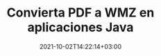 ---
############################# Static ############################
layout: "autogen-gist"
date: 2021-10-02T14:22:14+03:00
draft: false
path: "es/total/java/conversion/pdf-to-wmz/"
other_out_formats: "DOC DOCX DOCM DOT DOTX DOTM TXT RTF HTML HTM MHTML MHT XLS XLSX XLSM XLSB XLT XLTX XLTM XLAM CSV TSV DIF SXC FODS PPT PPTX PPTM PPS PPSX PPSM POT POTX POTM ODT OTT OTP ODP ODS EMZ WMZ SVG SVGZ XPS TEX DCM WMF EMF BMP PNG GIF JPEG TIFF ICO WEBP JP2 TGA PSB PSD EPUB MD DICOM FODP JPG"
ad_headline: "Convertir PDF a WMZ | Java"
ad_description: "La solución de conversión de documentos PDF a WMZ más precisa para aplicaciones Java."

############################# Head ############################
head_title: "Convierta PDF a WMZ en Java: API de conversión de PDF"
head_description: "Convierta PDF a WMZ en aplicaciones Java. API de conversión rápida y precisa de PDF a WMZ para Java para convertir PDF en documentos, imágenes y más de 100 formatos de archivo."

############################# Header ############################
title: "Convierta PDF a WMZ en aplicaciones Java"
description: "Convierta archivos PDF a WMZ en aplicaciones Java utilizando funciones flexibles de conversión de documentos para manipular la apariencia del formato del documento convertido. Convierta fácilmente todo el documento a la vez o elija páginas específicas del archivo PDF en función de los números de página o rangos de páginas seleccionados y convierta a una amplia gama de formatos de documentos compatibles, como documentos de procesamiento de Word, hojas de cálculo de Excel, presentaciones de PowerPoint, Photoshop, eBook, web e imágenes."

############################# SubMenu ############################
submenu:
    enable: false

############################# Content ############################
content:
    enable: true
    block:
    - title_left: "Cómo convertir PDF a WMZ en Java"
      content_left: |
          Realice la conversión de archivos PDF a archivos WMZ en Java mediante tres sencillos pasos. Usando el ejemplo de código a continuación: vea el documento convertido tal como está o reprodúzcalo para verlo como un archivo HTML sin instalar ningún software externo.

          -   Cree una nueva instancia de la clase **Converter** y cargue el archivo PDF
          -   Configure **ConvertOptions** para el tipo de archivo WMZ
          -   Llame al método **Convert** de la instancia de la clase **Converter** para la conversión a WMZ
          -   Establecer opciones para el visor HTML
          -   Cree un objeto **Viewer** para ver WMZ convertido como HTML
          
      title_right: "Descargas e instrucciones de instalación"
      content_right: |
          Necesita los espacios de nombres `GroupDocs.Conversion` y `GroupDocs.Viewer` para convertir entre más de 100 documentos y formatos de archivo de imagen como PDF, Microsoft Word, Excel, PowerPoint, Project, Visio, Outlook, HTML y diagramas. Explore otras [API de Java para documentos de Office](https://products.conholdate.com/total/java/) que ofrece Conholdate.Total.
          
          Obtenga los archivos de ensamblaje respectivos de [descargas](https://downloads.conholdate.com/total/java) o busque el paquete completo de [Maven](https://repository.conholdate.com/webapp/#/artifacts/browse/tree/General/repo) para agregar `Conholdate.Total` directamente en su espacio de trabajo.
          
      gisthash: "1b2b5b5a97415ef538ac358347f27174"
      gistfile: "pdf-to-word-conversion-in-java-and-html-viewer.java"

    - title_left: "Convertir documentos PDF a Word en Java"
      content_left: |
          Se vuelve más fácil convertir de PDF a un documento de Word en aplicaciones basadas en Java con las API de Conholdate.Total. El archivo PDF se transforma perfectamente en un archivo de Word (DOCX) y es compatible con un conjunto adicional de funciones de formato de documentos para personalizar el diseño del archivo de salida según sus necesidades. Puede editar fácilmente el contenido, como texto, tablas, imágenes y listas del documento de Word convertido.

          -   Cree una nueva instancia de la clase **Converter** y cargue **PDF** como archivo de entrada
          -   Crear una instancia de **WordProcessingConvertOptions** como la opción d
          -   Llame al método **Convert** de la instancia de la clase **Converter** para la conversión a **DOCX**
          
      title_right: "Extracción de información del documento de origen"
      content_right: |
          La función de extracción de información de documentos no solo permite obtener la información básica sobre el archivo del documento de origen, sino que también admite la extracción de información valiosa específica del formato de archivo, como las fechas de inicio y finalización del proyecto de un archivo de Microsoft Project, cualquier restricción de impresión en un documento PDF, lista de carpetas encerradas en un archivo de datos de Outlook, etc.

          Convierta formatos de archivo de documentos populares en diferentes sistemas operativos como Windows, Linux o macOS mientras usa entornos de desarrollo como NetBeans, IntelliJ IDEA y Eclipse.
          
      gisthash: "1b2b5b5a97415ef538ac358347f27174"
      gistfile: "pdf-to-word-conversion.java"

    - title_left: "Convertir PDF a Excel en Java"
      content_left: |
          Convierta PDF en hojas de cálculo de Excel usando unas pocas líneas de código Java. El contenido de un archivo PDF se convierte en filas y columnas de una hoja de cálculo de Excel que se puede editar fácilmente según lo requiera. Un archivo PDF se puede convertir a estos formatos de hoja de cálculo (XLS, XLSX, XLSM, XLSB, XLTX, XLT), OpenDocument (ODS, OTS) y Apple iWork Numbers.

          -   Cree una nueva instancia de la clase **Converter** y cargue **PDF** como archivo de entrada
          -   Crea una instancia de **SpreadsheetConvertOptions** como la opción de conversión
          -   Llame al método **Convert** de la instancia de la clase **Converter** para la conversión a **XLSX**
        
      title_right: "Almacenamiento en caché de resultados de documentos convertidos"
      content_right: |
          En algunos casos, el tamaño del documento convertido es mayor y lleva tiempo convertirlo. La biblioteca de conversión de documentos ofrece la función de almacenamiento en caché para administrar de manera eficiente tales situaciones y acelerar el proceso de conversión repetitivo. Habilite la interfaz de ICache para que funcione con la implementación de caché personalizada utilizando el punto de extensión y controle la conversión de caché, como prefiera.

          El resultado de la conversión se guarda en la unidad local de forma predeterminada, pero se puede admitir cualquier tipo de almacenamiento en caché implementando las interfaces adecuadas, como Amazon S3, Dropbox, Google Drive, Windows Azure, Reddis o cualquier otra.
          
      gisthash: "1b2b5b5a97415ef538ac358347f27174"
      gistfile: "pdf-to-excel-conversion.java"

    - title_left: "Convertir PDF a PowerPoint en Java"
      content_left: |
          Convertir diapositivas de PDF a PowerPoint (PPT, PPTX) es más rápido con Conholdate.Total para las API de Java. Una vez convertido, puede editar fácilmente las presentaciones y diapositivas de PowerPoint en Microsoft PowerPoint.

          -   Cree una nueva instancia de la clase **Converter** y cargue **PDF** como archivo de entrada
          -   Crear una instancia de **PresentationConvertOptions** como la opción de conversión
          -   Llame al método **Convert** de la instancia de la clase **Converter** para la conversión a **PPTX**
          
      title_right: "Cargue y convierta documentos ubicados de forma remota"
      content_right: |
          Con Conholdate.Total para Java, los desarrolladores pueden cargar y convertir documentos desde varias ubicaciones remotas y recursos de almacenamiento de documentos en la nube, como Amazon S3, Microsoft Azure Blob, FTP, disco local, transmisión o una URL simple. Solo tiene que especificar el método para obtener un flujo de documentos ubicado de forma remota y luego pasarlo a la clase Converter como constructor.
          
          La [biblioteca de conversión de PDF de Java](https://products.groupdocs.com/conversion/java/) también admite la carga y conversión de documentos que están protegidos con una contraseña dentro de sus aplicaciones basadas en Java.
          
      gisthash: "1b2b5b5a97415ef538ac358347f27174"
      gistfile: "pdf-to-powerpoint-conversion.java"

    - title_left: "Convertir PDF a Imágenes en Java"
      content_left: |
          Convierta PDF a formatos de imagen como JPG, PNG, GIF, BMP, TIFF y muchos otros con una calidad y resolución de imagen precisas. Transforme todo el archivo PDF o elija entre algunas páginas seleccionadas para convertirlas en imágenes.

          -   Cree una nueva instancia de la clase **Converter** y cargue **PDF** como archivo de entrada
          -   Declare **SavePageStream** delegado para guardar la página del documento convertido en flujo
          -   Especifique **JPG** como el formato de salida deseado pasándole el objeto **ImageConvertOptions**
          -   Llame al método **Convert** de la instancia de la clase **Converter** para la conversión a **JPG**
          
      title_right: "Agregar marcas de agua de texto o imagen a los documentos"
      content_right: |
          Convierta con precisión documentos exactamente como el archivo original y aplique marcas de agua de texto o imagen a las páginas del documento convertido. Selle las marcas de agua de manera inteligente utilizando un conjunto de opciones de marcas de agua para administrar la fuente, el color, el ancho, la altura, el ángulo de rotación, la transparencia y colocar la marca de agua en el fondo de las páginas del documento.
          
          La detección automática del formato del documento de origen es otra función útil para recuperar la extensión del archivo en algunos casos en los que el archivo de origen se presenta en forma de flujo de bytes. Los desarrolladores también pueden obtener una lista completa de todos los formatos de conversión admitidos al convertir un documento a otro formato de archivo llamando al método **GetPossibleConversions** del objeto Converter.
          
      gisthash: "1b2b5b5a97415ef538ac358347f27174"
      gistfile: "pdf-to-image-conversion.java"

############################# About Formats ############################
about_formats:
    enable: false
############################# More Formats ############################
more_formats:
    enable: true
    auto: false
    other_out_formats: DOC DOCX DOCM DOT DOTX DOTM TXT RTF HTML HTM MHTML MHT XLS XLSX XLSM XLSB XLT XLTX XLTM XLAM CSV TSV DIF SXC FODS PPT PPTX PPTM PPS PPSX PPSM POT POTX POTM ODT OTT OTP ODP ODS EMZ WMZ SVG SVGZ XPS TEX DCM WMF EMF BMP PNG GIF JPEG TIFF ICO WEBP JP2 TGA PSB PSD EPUB MD DICOM FODP JPG
############################# Back to top ###############################
back_to_top:
  enable: true
---